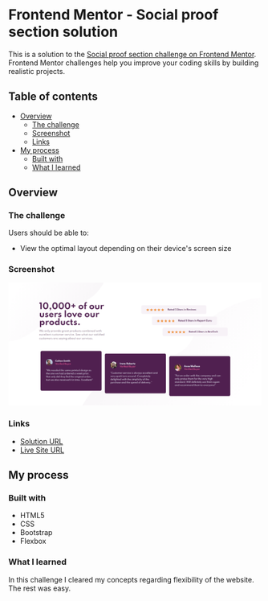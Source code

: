 # Frontend Mentor - Social proof section solution

This is a solution to the [Social proof section challenge on Frontend Mentor](https://www.frontendmentor.io/challenges/social-proof-section-6e0qTv_bA). Frontend Mentor challenges help you improve your coding skills by building realistic projects. 


## Table of contents

- [Overview](#overview)
  - [The challenge](#the-challenge)
  - [Screenshot](#screenshot)
  - [Links](#links)
- [My process](#my-process)
  - [Built with](#built-with)
  - [What I learned](#what-i-learned)

## Overview

### The challenge

Users should be able to:

- View the optimal layout depending on their device's screen size

### Screenshot

![](images/Screenshot.png)

### Links

- [Solution URL](https://github.com/mdajmalshadab/Front-End-Projects/tree/Practice-Projects/5-Faq-Accordion-Card-Main)
- [Live Site URL](https://mdajmalshadab.github.io/Front-End-Projects/5-Faq-Accordion-Card-Main/index.html#default)

## My process

### Built with

- HTML5
- CSS
- Bootstrap 
- Flexbox



### What I learned

In this challenge I cleared my concepts regarding flexibility of the website. The rest was easy.
